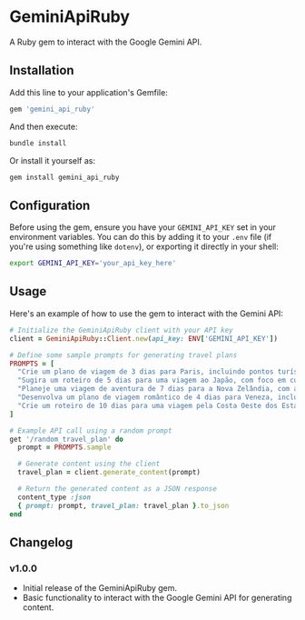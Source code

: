 # GeminiApiRuby

A Ruby gem to interact with the Google Gemini API.

## Installation

Add this line to your application's Gemfile:

```ruby
gem 'gemini_api_ruby'
```

And then execute:

```bash
bundle install
```

Or install it yourself as:

```bash
gem install gemini_api_ruby
```

## Configuration

Before using the gem, ensure you have your `GEMINI_API_KEY` set in your environment variables. You can do this by adding it to your `.env` file (if you're using something like `dotenv`), or exporting it directly in your shell:

```bash
export GEMINI_API_KEY='your_api_key_here'
```

## Usage

Here's an example of how to use the gem to interact with the Gemini API:

```ruby
# Initialize the GeminiApiRuby client with your API key
client = GeminiApiRuby::Client.new(api_key: ENV['GEMINI_API_KEY'])

# Define some sample prompts for generating travel plans
PROMPTS = [
  "Crie um plano de viagem de 3 dias para Paris, incluindo pontos turísticos e restaurantes.",
  "Sugira um roteiro de 5 dias para uma viagem ao Japão, com foco em cultura e gastronomia.",
  "Planeje uma viagem de aventura de 7 dias para a Nova Zelândia, com atividades ao ar livre.",
  "Desenvolva um plano de viagem romântico de 4 dias para Veneza, incluindo passeios de gôndola e jantares especiais.",
  "Crie um roteiro de 10 dias para uma viagem pela Costa Oeste dos Estados Unidos, incluindo parques nacionais e cidades."
]

# Example API call using a random prompt
get '/random_travel_plan' do
  prompt = PROMPTS.sample

  # Generate content using the client
  travel_plan = client.generate_content(prompt)

  # Return the generated content as a JSON response
  content_type :json
  { prompt: prompt, travel_plan: travel_plan }.to_json
end
```

## Changelog

### v1.0.0

- Initial release of the GeminiApiRuby gem.
- Basic functionality to interact with the Google Gemini API for generating content.

